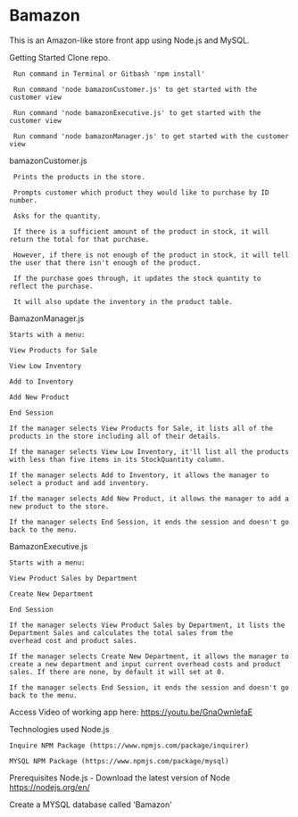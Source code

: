 # Bamazon

This is an Amazon-like store front app using Node.js and MySQL.

Getting Started
     Clone repo.
     
     Run command in Terminal or Gitbash 'npm install'
     
     Run command 'node bamazonCustomer.js' to get started with the customer view
     
     Run command 'node bamazonExecutive.js' to get started with the customer view
     
     Run command 'node bamazonManager.js' to get started with the customer view

bamazonCustomer.js

     Prints the products in the store.

     Prompts customer which product they would like to purchase by ID number.

     Asks for the quantity.

     If there is a sufficient amount of the product in stock, it will return the total for that purchase.
    
     However, if there is not enough of the product in stock, it will tell the user that there isn't enough of the product.
     
     If the purchase goes through, it updates the stock quantity to reflect the purchase.
     
     It will also update the inventory in the product table.
     
BamazonManager.js

    Starts with a menu:

    View Products for Sale
    
    View Low Inventory
    
    Add to Inventory
    
    Add New Product
    
    End Session
    
    If the manager selects View Products for Sale, it lists all of the products in the store including all of their details.

    If the manager selects View Low Inventory, it'll list all the products with less than five items in its StockQuantity column.

    If the manager selects Add to Inventory, it allows the manager to select a product and add inventory.

    If the manager selects Add New Product, it allows the manager to add a new product to the store.

    If the manager selects End Session, it ends the session and doesn't go back to the menu.

BamazonExecutive.js

    Starts with a menu:

    View Product Sales by Department
    
    Create New Department
    
    End Session
    
    If the manager selects View Product Sales by Department, it lists the Department Sales and calculates the total sales from the        overhead cost and product sales.

    If the manager selects Create New Department, it allows the manager to create a new department and input current overhead costs and product sales. If there are none, by default it will set at 0.

    If the manager selects End Session, it ends the session and doesn't go back to the menu.


Access Video of working app here: https://youtu.be/GnaOwnlefaE

Technologies used
    Node.js
    
    Inquire NPM Package (https://www.npmjs.com/package/inquirer)
    
    MYSQL NPM Package (https://www.npmjs.com/package/mysql)
    
Prerequisites
   Node.js - Download the latest version of Node https://nodejs.org/en/
   
   Create a MYSQL database called 'Bamazon'
